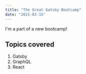 ```yaml
---
title: "The Great Gatsby Bootcamp"
date: "2021-03-15"
---
```


I'm a part of a new bootcamp!

## Topics covered

1. Gatsby
2. GraphQL
3. React